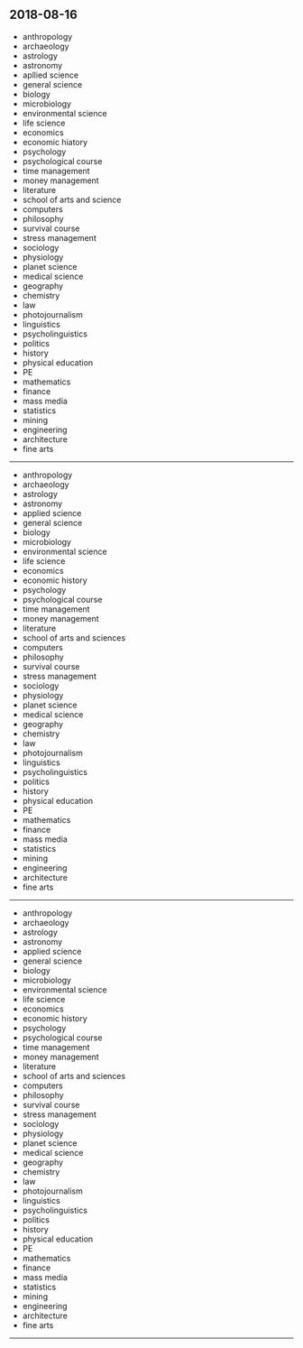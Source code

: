2018-08-16
---
- anthropology
- archaeology
- astrology
- astronomy
- apllied science
- general science
- biology 
- microbiology
- environmental science
- life science
- economics
- economic hiatory
- psychology
- psychological course
- time management
- money management
- literature
- school of arts and science
- computers
- philosophy
- survival course
- stress management
- sociology 
- physiology
- planet science
- medical science
- geography
- chemistry
- law
- photojournalism
- linguistics
- psycholinguistics
- politics
- history
- physical education 
- PE
- mathematics
- finance
- mass media
- statistics
- mining
- engineering
- architecture
- fine arts
---
- anthropology
- archaeology
- astrology
- astronomy
- applied science
- general science
- biology
- microbiology
- environmental science
- life science
- economics
- economic history
- psychology
- psychological course
- time management
- money management
- literature
- school of arts and sciences
- computers
- philosophy
- survival course
- stress management
- sociology 
- physiology 
- planet science
- medical science
- geography 
- chemistry 
- law
- photojournalism 
- linguistics
- psycholinguistics
- politics
- history
- physical education 
- PE
- mathematics
- finance
- mass media
- statistics
- mining 
- engineering 
- architecture
- fine arts
---
- anthropology
- archaeology
- astrology
- astronomy
- applied science
- general science
- biology
- microbiology 
- environmental science
- life science
- economics
- economic history
- psychology
- psychological course
- time management
- money management 
- literature 
- school of arts and sciences
- computers
- philosophy
- survival course
- stress management
- sociology 
- physiology 
- planet science
- medical science
- geography 
- chemistry 
- law
- photojournalism
- linguistics
- psycholinguistics
- politics
- history
- physical education 
- PE
- mathematics
- finance
- mass media
- statistics
- mining 
- engineering 
- architecture
- fine arts
---